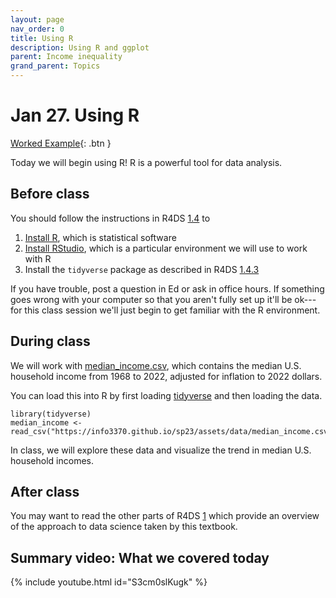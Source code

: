 ```yaml
---
layout: page
nav_order: 0
title: Using R
description: Using R and ggplot
parent: Income inequality
grand_parent: Topics
---
```


# Jan 27. Using R

[Worked Example](../assets/slides/3_Using_R.html){: .btn }

Today we will begin using R! R is a powerful tool for data analysis.

## Before class

You should follow the instructions in R4DS [1.4](https://r4ds.had.co.nz/introduction.html#prerequisites) to

1. [Install R](https://cloud.r-project.org/), which is statistical software
2. [Install RStudio](http://www.rstudio.com/download), which is a particular environment we will use to work with R
3. Install the `tidyverse` package as described in R4DS [1.4.3](https://r4ds.had.co.nz/introduction.html#the-tidyverse)

If you have trouble, post a question in Ed or ask in office hours. If something goes wrong with your computer so that you aren't fully set up it'll be ok---for this class session we'll just begin to get familiar with the R environment.

## During class

We will work with [median_income.csv](https://info3370.github.io/sp23/assets/data/median_income.csv), which contains the median U.S. household income from 1968 to 2022, adjusted for inflation to 2022 dollars.

You can load this into R by first loading [tidyverse](https://www.tidyverse.org/) and then loading the data.

```
library(tidyverse)
median_income <- read_csv("https://info3370.github.io/sp23/assets/data/median_income.csv")
```

In class, we will explore these data and visualize the trend in median U.S. household incomes.

## After class

You may want to read the other parts of R4DS [1](https://r4ds.had.co.nz/introduction.html) which provide an overview of the approach to data science taken by this textbook.

## Summary video: What we covered today

{% include youtube.html id="S3cm0slKugk" %}

